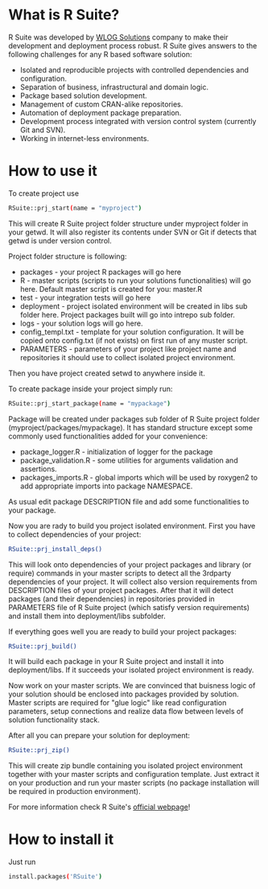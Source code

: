 # What is R Suite?
R Suite was developed by [WLOG Solutions](http://wlogsolutions.com) company to make their development and deployment process robust. R Suite gives answers to the following challenges for any R based software solution:

* Isolated and reproducible projects with controlled dependencies and configuration.
* Separation of business, infrastructural and domain logic.
* Package based solution development.
* Management of custom CRAN-alike repositories.
* Automation of deployment package preparation.
* Development process integrated with version control system (currently Git and SVN).
* Working in internet-less environments.

# How to use it
To create project use
``` bash
RSuite::prj_start(name = "myproject")
```

This will create R Suite project folder structure under myproject folder in your getwd. It will also register its contents under SVN or Git
if detects that getwd is under version control. 

Project folder structure is following:

* packages - your project R packages will go here
* R - master scripts (scripts to run your solutions functionalities) will go here. Default master script is created for you: master.R
* test - your integration tests will go here
* deployment - project isolated environment will be created in libs sub folder here. Project packages built will go into intrepo sub folder. 
* logs - your solution logs will go here.
* config_templ.txt - template for your solution configuration. It will be copied onto config.txt (if not exists) on first run 
  of any muster script.
* PARAMETERS - parameters of your project like project name and repositories it should use to collect isolated project environment.

Then you have project created setwd to anywhere inside it.

To create package inside your project simply run:
``` bash
RSuite::prj_start_package(name = "mypackage")
```

Package will be created under packages sub folder of R Suite project folder (myproject/packages/mypackage). It has standard structure except
some commonly used functionalities added for your convenience:

* package_logger.R - initialization of logger for the package
* package_validation.R - some utilities for arguments validation and assertions.
* packages_imports.R - global imports which will be used by roxygen2 to add appropriate imports into package NAMESPACE.

As usual edit package DESCRIPTION file and add some functionalities to your package.

Now you are rady to build you project isolated environment. First you have to collect dependencies of your project:

``` bash
RSuite::prj_install_deps()
```

This will look onto dependencies of your project packages and library (or require) commands in your master scripts to detect all the 
3rdparty dependencies of your project. It will collect also version requirements from DESCRIPTION files of your project packages. After that 
it will detect packages (and their dependencies) in repositories provided in PARAMETERS file of R Suite project (which satisfy version
requirements) and install them into deployment/libs subfolder.

If everything goes well you are ready to build your project packages:

``` bash
RSuite::prj_build()
```

It will build each package in your R Suite project and install it into deployment/libs. If it succeeds your isolated project environment is
ready. 

Now work on your master scripts. We are convinced that buisness logic of your solution should be enclosed into packages provided by solution.
Master scripts are required for "glue logic" like read configuration parameters, setup connections and realize data flow between levels of
solution functionality stack.

After all you can prepare your solution for deployment:
``` bash
RSuite::prj_zip()
```

This will create zip bundle containing you isolated project environment together with your master scripts and configuration template. Just 
extract it on your production and run your master scripts (no package installation will be required in production environment).

For more information check R Suite's [official webpage](http://rsuite.io)!


# How to install it
Just run 
``` bash
install.packages('RSuite')
```
